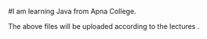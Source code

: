 #I am learning Java from Apna College.

The above files will be uploaded according to the lectures .
